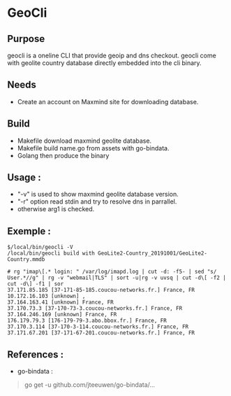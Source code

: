 # GeoCli

## Purpose
geocli is a oneline CLI that provide geoip and dns checkout.
geocli come with geolite country database directly embedded into the cli binary.

## Needs
 - Create an account on Maxmind site for downloading database.

## Build
 - Makefile download maxmind geolite database.
 - Makefile build name.go from assets with go-bindata.
 - Golang then produce the binary 

## Usage :
  - "-v" is used to show maxmind geolite database version.
  - "-r" option read stdin and try to resolve dns in parrallel.
  - otherwise arg1 is checked.

## Exemple :
 
 ```
 $/local/bin/geocli -V 
/local/bin/geocli build with GeoLite2-Country_20191001/GeoLite2-Country.mmdb

 # rg "imap\[.* login: " /var/log/imapd.log | cut -d: -f5- | sed "s/ User.*//g" | rg -v "webmail|TLS" | sort -u|rg -v uvsq | cut -d\[ -f2 | cut -d\] -f1 | sor
37.171.85.185 [37-171-85-185.coucou-networks.fr.] France, FR
10.172.16.103 [unknown] , 
37.164.163.41 [unknown] France, FR
37.170.73.3 [37-170-73-3.coucou-networks.fr.] France, FR
37.164.246.169 [unknown] France, FR
176.179.79.3 [176-179-79-3.abo.bbox.fr.] France, FR
37.170.3.114 [37-170-3-114.coucou-networks.fr.] France, FR
37.171.67.201 [37-171-67-201.coucou-networks.fr.] France, FR
```

 ## References :
  - go-bindata : 
  > go get -u github.com/jteeuwen/go-bindata/...
